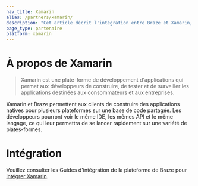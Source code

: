 ```yaml
---
nav_title: Xamarin
alias: /partners/xamarin/
description: "Cet article décrit l'intégration entre Braze et Xamarin, une plate-forme de développement d'applications qui permet aux développeurs de construire, de tester et de surveiller les applications de consommation et d'entreprise."
page_type: partenaire
platform: xamarin
---
```


# À propos de Xamarin

> Xamarin est une plate-forme de développement d'applications qui permet aux développeurs de construire, de tester et de surveiller les applications destinées aux consommateurs et aux entreprises.

Xamarin et Braze permettent aux clients de construire des applications natives pour plusieurs plateformes sur une base de code partagée. Les développeurs pourront voir le même IDE, les mêmes API et le même langage, ce qui leur permettra de se lancer rapidement sur une variété de plates-formes.

# Intégration

Veuillez consulter les Guides d'intégration de la plateforme de Braze pour [intégrer Xamarin]({{site.baseurl}}/developer_guide/platform_integration_guides/xamarin/sdk_integration/).
